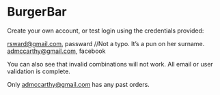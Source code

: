 BurgerBar
=========

Create your own account, or test login using the credentials provided:

rsward@gmail.com, passward //Not a typo. It’s a pun on her surname.
admccarthy@gmail.com, facebook

You can also see that invalid combinations will not work. All email or user validation is complete.

Only admccarthy@gmail.com has any past orders.
